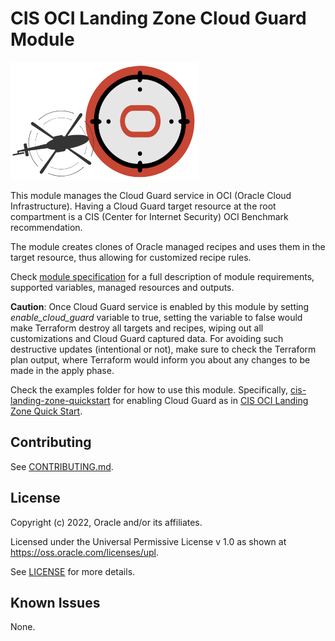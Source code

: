 # CIS OCI Landing Zone Cloud Guard Module

![Landing Zone logo](./images/landing_zone_300.png)

This module manages the Cloud Guard service in OCI (Oracle Cloud Infrastructure). Having a Cloud Guard target resource at the root compartment is a CIS (Center for Internet Security) OCI Benchmark recommendation. 

The module creates clones of Oracle managed recipes and uses them in the target resource, thus allowing for customized recipe rules.

Check [module specification](./SPEC.md) for a full description of module requirements, supported variables, managed resources and outputs.

**Caution**: Once Cloud Guard service is enabled by this module by setting *enable_cloud_guard* variable to true, setting the variable to false would make Terraform destroy all targets and recipes, wiping out all customizations and Cloud Guard captured data. For avoiding such destructive updates (intentional or not), make sure to check the Terraform plan output, where Terraform would inform you about any changes to be made in the apply phase.

Check the examples folder for how to use this module. Specifically, [cis-landing-zone-quickstart](./examples/cis-landing-zone-quickstart/README.md) for enabling Cloud Guard as in [CIS OCI Landing Zone Quick Start](https://github.com/oracle-quickstart/oci-cis-landingzone-quickstart).

## Contributing
See [CONTRIBUTING.md](./CONTRIBUTING.md).

## License
Copyright (c) 2022, Oracle and/or its affiliates.

Licensed under the Universal Permissive License v 1.0 as shown at https://oss.oracle.com/licenses/upl.

See [LICENSE](./LICENSE) for more details.

## Known Issues
None.

